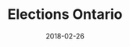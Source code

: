---
layout: site
title: "Elections Ontario"
date: 2018-02-26
categories: [community]
version: 2.4.10
major: 2
minor: 4
patch: 10
slug: elections-ontario
link: https://eregistration.elections.on.ca/en/home
submitter: lpolepeddi
permalink: /sites/:slug
---